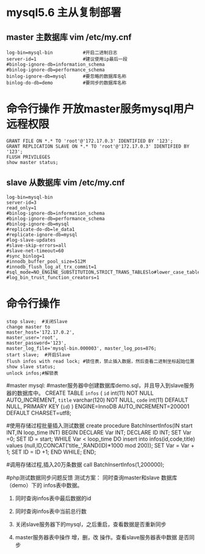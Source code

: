 # mysql5.6 主从复制部署


## master 主数据库 vim /etc/my.cnf
	log-bin=mysql-bin			#开启二进制日志
	server-id=1  				#建议使用ip最后一段
	#binlog-ignore-db=information_schema
	#binlog-ignore-db=performance_schema
	binlog-ignore-db=mysql      #要忽略的数据库名称
	binlog-do-db=demo 			#要同步的数据库名称
	

# 命令行操作 开放master服务mysql用户远程权限

	GRANT FILE ON *.* TO 'root'@'172.17.0.3' IDENTIFIED BY '123';
	GRANT REPLICATION SLAVE ON *.* TO 'root'@'172.17.0.3' IDENTIFIED BY '123';
	FLUSH PRIVILEGES
	show master status;


## slave 从数据库 vim /etc/my.cnf
	log-bin=mysql-bin 
	server-id=3
	read_only=1
	#binlog-ignore-db=information_schema
	#binlog-ignore-db=performance_schema
	#binlog-ignore-db=mysql
	#replicate-do-db=le_data1
	#replicate-ignore-db=mysql
	#log-slave-updates
	#slave-skip-errors=all
	#slave-net-timeout=60
	#sync_binlog=1	
	#innodb_buffer_pool_size=512M	
	#innodb_flush_log_at_trx_commit=1	
	#sql_mode=NO_ENGINE_SUBSTITUTION,STRICT_TRANS_TABLESlo#lower_case_table_names=1	
	#log_bin_trust_function_creators=1
	

# 命令行操作

	stop slave;  #关闭Slave
	change master to 
	master_host='172.17.0.2',
	master_user='root',
	master_password='123',
	master_log_file='mysql-bin.000003', master_log_pos=876;
	start slave;  #开启Slave
	flush infos with read lock; #锁住表，禁止插入数据，然后查看二进制坐标起始位置
	show slave status;
	unlock infos;#解锁表



#master mysql:
#master服务器中创建数据库demo.sql，并且导入到slave服务器的数据库中。
	CREATE TABLE `infos` (
	  `id` int(11) NOT NULL AUTO_INCREMENT,
	  `title` varchar(120) NOT NULL,
	  `code` int(11) DEFAULT NULL,
	  PRIMARY KEY (`id`)
	) ENGINE=InnoDB AUTO_INCREMENT=200001 DEFAULT CHARSET=utf8;

#使用存储过程批量插入测试数据
	create procedure  BatchInsertInfos(IN start INT,IN loop_time INT)
		BEGIN
			DECLARE Var INT;
			DECLARE ID INT; 
			SET Var =0;
	    SET ID = start;
	    WHILE Var < loop_time DO
					insert into infos(id,code,title) values (null,ID,CONCAT('title_',RAND(ID)*1000 mod 200));
			SET Var = Var + 1;
	        SET ID = ID +1;
		END WHILE;
	END;


#调用存储过程,插入20万条数据
	call BatchInsertInfos(1,200000);

#php测试数据同步问题反馈
测试方案：
同时查询master和slave 数据库（demo）下的 infos表中数据。

1. 同时查询infos表中最后数据的id

2. 同时查询infos表中当前总行数

3. 关闭slave服务器下的mysql，之后重启，查看数据是否重新同步

4. master服务器表中操作 增，删，改 操作。查看slave服务器表中数据   是否同步

